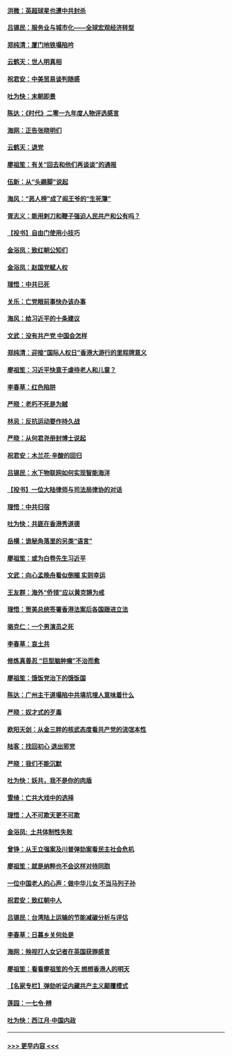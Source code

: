 #### [洪微：英超球星也遭中共封杀](../pages/nsc993/n11727243.md?t=12172001) 
#### [吕锡民：服务业与城市化——全球宏观经济转型](../pages/nsc993/n11725845.md?t=12172001) 
#### [郑纯清：厦门地铁塌陷吟](../pages/nsc993/n11725813.md?t=12172001) 
#### [云鹤天：世人明真相](../pages/nsc993/n11725621.md?t=12172001) 
#### [祝君安：中美贸易谈判随感](../pages/nsc993/n11725609.md?t=12172001) 
#### [吐为快：末朝即景](../pages/nsc993/n11723365.md?t=12172001) 
#### [陈达：《时代》二零一九年度人物评选感言](../pages/nsc993/n11723337.md?t=12172001) 
#### [海网：正告张晓明们](../pages/nsc993/n11723228.md?t=12172001) 
#### [云鹤天：退党](../pages/nsc993/n11723056.md?t=12172001) 
#### [廖祖笙：有关“回去和他们再谈谈”的通报](../pages/nsc993/n11722442.md?t=12172001) 
#### [伍新：从“头踢脚”说起](../pages/nsc993/n11722429.md?t=12172001) 
#### [海风：“恶人榜”成了阎王爷的“生死簿”](../pages/nsc993/n11722272.md?t=12172001) 
#### [胥志义：能用剌刀和鞭子强迫人民共产和公有吗？](../pages/nsc993/n11720569.md?t=12172001) 
#### [【投书】自由门使用小技巧](../pages/nsc993/n11720180.md?t=12172001) 
#### [金浴凤：致红朝公知们](../pages/nsc993/n11720563.md?t=12172001) 
#### [金浴凤：赵国党赋人权](../pages/nsc993/n11720533.md?t=12172001) 
#### [理悟：中共已死](../pages/nsc993/n11720233.md?t=12172001) 
#### [关乐：亡党眼前事快办该办事](../pages/nsc993/n11719160.md?t=12172001) 
#### [海风：给习近平的十条建议](../pages/nsc993/n11717616.md?t=12172001) 
#### [文武：没有共产党 中国会怎样](../pages/nsc993/n11717584.md?t=12172001) 
#### [郑纯清：迎接“国际人权日”香港大游行的里程牌意义](../pages/nsc993/n11717417.md?t=12172001) 
#### [廖祖笙：习近平快意于虐待老人和儿童？](../pages/nsc993/n11715313.md?t=12172001) 
#### [李春草：红色陷阱](../pages/nsc993/n11715029.md?t=12172001) 
#### [严晓：老朽不死是为贼](../pages/nsc993/n11712910.md?t=12172001) 
#### [林忌：反抗运动要作持久战](../pages/nsc993/n11712623.md?t=12172001) 
#### [严晓：从何君尧册封博士说起](../pages/nsc993/n11712465.md?t=12172001) 
#### [祝君安：木兰花·辛酸的回归](../pages/nsc993/n11712381.md?t=12172001) 
#### [吕锡民：水下物联网如何实现智能海洋](../pages/nsc993/n11711158.md?t=12172001) 
#### [【投书】一位大陆律师与司法局律协的对话](../pages/nsc993/n11709675.md?t=12172001) 
#### [理悟：中共归宿](../pages/nsc993/n11710059.md?t=12172001) 
#### [吐为快：共匪在香港秀道德](../pages/nsc993/n11709979.md?t=12172001) 
#### [岳横：诡秘角落里的另类“语言”](../pages/nsc993/n11709792.md?t=12172001) 
#### [廖祖笙：或为白卷先生习近平](../pages/nsc993/n11708330.md?t=12172001) 
#### [文武：向心孟晚舟看似倒楣 实则幸运](../pages/nsc993/n11708236.md?t=12172001) 
#### [王友群：海外“侨领”应以黄克锵为戒](../pages/nsc993/n11706176.md?t=12172001) 
#### [理悟：贺美总统签署香港法案后各国跟进立法](../pages/nsc993/n11706853.md?t=12172001) 
#### [骆克仁：一个男演员之死](../pages/nsc993/n11706677.md?t=12172001) 
#### [李春草：哀土共](../pages/nsc993/n11706255.md?t=12172001) 
#### [修炼真善忍 “巨型脑肿瘤”不治而愈](../pages/nsc993/n11705340.md?t=12172001) 
#### [廖祖笙：饿饭党治下的饿饭国](../pages/nsc993/n11705085.md?t=12172001) 
#### [陈达：广州主干道塌陷中共填坑埋人意味着什么](../pages/nsc993/n11705046.md?t=12172001) 
#### [严晓：奴才式的歹毒](../pages/nsc993/n11704826.md?t=12172001) 
#### [欧阳天剑：从金三胖的核武态度看共产党的流氓本性](../pages/nsc993/n11702238.md?t=12172001) 
#### [陆客：找回初心 退出邪党](../pages/nsc993/n11702213.md?t=12172001) 
#### [严晓：我们不能沉默](../pages/nsc993/n11702110.md?t=12172001) 
#### [吐为快：妖共，我不是你的肉盾](../pages/nsc993/n11701366.md?t=12172001) 
#### [雪绮：亡共大戏中的选择](../pages/nsc993/n11699922.md?t=12172001) 
#### [理悟：人不可欺天更不可欺](../pages/nsc993/n11699657.md?t=12172001) 
#### [金浴凤:  土共体制性失败](../pages/nsc993/n11699361.md?t=12172001) 
#### [曾铮：从王立强案及川普弹劾案看民主社会危机](../pages/nsc993/n11699318.md?t=12172001) 
#### [廖祖笙：就是纳粹也不会这样对待同胞](../pages/nsc993/n11697658.md?t=12172001) 
#### [一位中国老人的心声：做中华儿女 不当马列子孙](../pages/nsc993/n11697525.md?t=12172001) 
#### [祝君安：致红朝中人](../pages/nsc993/n11697518.md?t=12172001) 
#### [吕锡民：台湾陆上运输的节能减碳分析与评估](../pages/nsc993/n11694983.md?t=12172001) 
#### [李春草：日暮乡关何处是](../pages/nsc993/n11694805.md?t=12172001) 
#### [海网：殃视打人女记者在英国获罪感言](../pages/nsc993/n11693832.md?t=12172001) 
#### [廖祖笙：看看廖祖笙的今天 想想香港人的明天](../pages/nsc993/n11693707.md?t=12172001) 
#### [【名家专栏】弹劾听证内藏共产主义颠覆模式](../pages/nsc993/n11693563.md?t=12172001) 
#### [莲园：一七令‧辨](../pages/nsc993/n11692558.md?t=12172001) 
#### [吐为快：西江月·中国内政](../pages/nsc993/n11692071.md?t=12172001) 

----
#### [ >>> 更早内容 <<< ](../indexes/nsc993-earlier.md)
